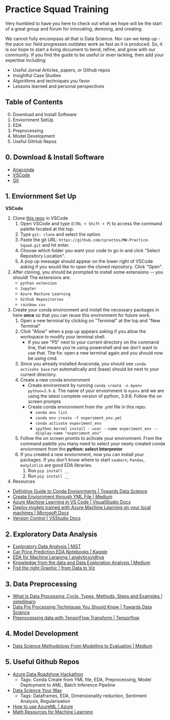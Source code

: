 # Practice Squad Training
Very humbled to have you here to check out what we hope will be the start of a great group and forum for innovating, demoing, and creating. 

We cannot fully encompass all that is Data Science. Nor can we keep up - the pace our field progresses outdates work as fast as it is produced. So, it is our hope to start a living document to bend, refine, and grow with our community. If you find the guide to be useful or even lacking, then add your expertise including:
- Useful Jornal Articles, papers, or Github repos
- Insightful Case Studies
- Algorithms and techniques you favor 
- Lessons learned and personal perspectives

## Table of Contents
0. Download and Install Software
1. Enviornment SetUp
2. EDA
3. Preprocessing
4. Model Development
5. Useful GitHub Repos

## 0. Download & Install Software
- [Anaconda](https://www.anaconda.com/products/distribution)
- [VSCode](https://code.visualstudio.com/Download)
- [Git](https://git-scm.com/downloads/)

## 1. Enviornment Set Up
**VSCode** 
1. Clone [this repo](https://github.com/cprattos/MW-Practice-Squad.git) in VSCode
   1. Open VSCode and type (`CTRL + Shift + P`) to access the command palette located at the top.
   2. Type `git: clone` and select the option.
   3. Paste the git URL: `https://github.com/cprattos/MW-Practice-Squad.git` and hit enter.
   4. Choose which folder you want your code to go in and click "Select Repository Location".
   6. A pop up message should appear on the lower right of VSCode asking if you would like to open the cloned repository. Click "Open".
2. After cloning, you should be prompted to install some extensions -- you should! The extensions are:
   * `python extension`
   * `Jupyter`
   * `Azure Machine Learning`
   * `Github Repositories`
   * `rainbow csv`
3. Create your conda environment and install the necessary packages in here **once** so that you can reuse this environment for future work.
   1. Open a new terminal by clicking on "Terminal" at the top and "New Terminal"
   2. Click "Allow" when a pop up appears asking if you allow the workspace to modify your terminal shell.
      * If you see "PS" next to your current directory on the command line, that means you're using powershell and we don't want to use that. The fix: open a new terminal again and you should now be using cmd.
   3. Since you already installed Anaconda, you should see `conda activate base` run automatically and (base) should be next to your current directory.
   4. Create a new conda enviornment
      - Create environment by running `conda create -n myenv python=3.9.6`. The name of your enviornment is `myenv` and we are using the latest complete version of python, 3.9.6. Follow the on screen prompts
      - Create conda enviornment from the .yml file in this repo:
           * `conda env list`
           * `conda env create -f experiment_env.yml`
           * `conda activate experiment_env`
           * `ipython kernel install --user --name experiment_env --display-name "experiment_env"`
   5. Follow the on screen promts to activate your environment. From the command palette you many need to select your newly created conda enviornment from the **python: select Interpretor** 
   6. If you created a new enviornment, now you can install your packages. If you don't know where to start `seaborn`, `Pandas`, `matplotlib` are good EDA libraries.
         1. Run `pip install __`
         2. Run `pip install __`
4. Resources
- [Definitive Guide to Conda Envionrments | Towards Data Science](https://towardsdatascience.com/a-guide-to-conda-environments-bc6180fc533)
- [Create Enviornment through YML File | Medium](https://sachinjose31.medium.com/creating-an-environment-in-anaconda-through-a-yml-file-7e5deeb7676d)
- [Azure Machine Learning in VS Code | VisualStudio Docs](https://code.visualstudio.com/docs/datascience/azure-machine-learning)
- [Deploy models trained with Azure Machine Learning on your local machines | Microsoft Docs](https://docs.microsoft.com/en-us/azure/machine-learning/how-to-deploy-local)
- [Version Control | VSStudio Docs](https://code.visualstudio.com/Docs/editor/versioncontrol)
   

## 2. Exploratory Data Analysis
- [Exploratory Data Analysis | NIST](https://www.itl.nist.gov/div898/handbook/toolaids/pff/eda.pdf?msclkid=d7346bcfc00911ec93f062f08345b6a6)
- [Car Price Prediction EDA Notebooks | Kaggle](https://www.kaggle.com/code/abhishekumeshparikh/car-price-prediction-eda-basics/notebook)
- [EDA for Machine Leraning | analyticsvidhya](https://www.analyticsvidhya.com/blog/2021/04/rapid-fire-eda-process-using-python-for-ml-implementation/)
- [Knowledge from the data and Data Exploration Analysis | Medium](https://medium.com/ml-research-lab/chapter-4-knowledge-from-the-data-and-data-exploration-analysis-99a734792733)
- [Fnd the right Graphic | from Data to Viz](https://www.data-to-viz.com/)

## 3. Data Preprocessing
- [What Is Data Processing: Cycle, Types, Methods, Steps and Examples | simplilearn](https://www.simplilearn.com/what-is-data-processing-article)
- [Data Pre Processing Techniques You Should Know | Towards Data Science](https://towardsdatascience.com/data-pre-processing-techniques-you-should-know-8954662716d6)
- [Preprocessing data with TensorFlow Transform | Tensorflow](https://www.tensorflow.org/tfx/tutorials/transform/simple)

## 4. Model Development
- [Data Science Methodology From Modelling to Evaluation | Medium](https://medium.com/ml-research-lab/part-4-data-science-methodology-from-modelling-to-evaluation-3fb3c0cdf805)

## 5. Useful Github Repos
- [Azure Data Roadshow Hackathon](https://github.com/memasanz/titantic-dataset-azuredataroadshowhack)
   * Tags: Conda Create from YML file, EDA, Preprocessing, Model Deployment to AML, Batch Inference Pipeline
- [Data Science Your Way](https://github.com/jadianes/data-science-your-way)
   * Tags: Dataframes, EDA, Dimensionality reduction, Sentiment Analysis, Regularisation 
- [How to use AzureML | Azure](https://github.com/Azure/MachineLearningNotebooks/tree/master/how-to-use-azureml)
- [Math Resources for Machine Learning](https://github.com/Machine-Learning-Tokyo/Math_resources)
